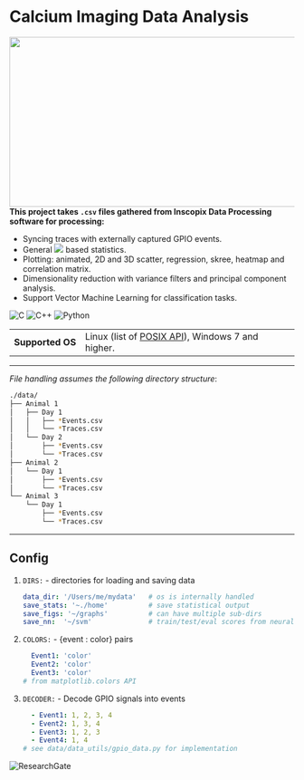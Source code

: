 

# Calcium Imaging Data Analysis

<p>
  <img style="float: right"
    width="550"
    height="300"
    src=https://i.imgur.com/SPok8sB.gif
  >
</p>

**This project takes `.csv` files gathered from Inscopix Data Processing software for processing:**

* Syncing traces with externally captured GPIO events.</li>
* General <img src="https://latex.codecogs.com/svg.image?\Delta&space;F/F" /> based statistics.</li>
* Plotting: animated, 2D and 3D scatter, regression, skree, heatmap and correlation matrix.</li>
* Dimensionality reduction with variance filters and principal component analysis.</li>
* Support Vector Machine Learning for classification tasks.</li>


![C](https://img.shields.io/badge/c-%2300599C.svg?style=plastic&logo=c&logoColor=white)
![C++](https://img.shields.io/badge/c++-%2300599C.svg?style=plastic&logo=c%2B%2B&logoColor=white)
![Python](https://img.shields.io/badge/python-3670A0?style=?style=plastic&logo=python&logoColor=ffdd54)

<table>
  <tr >
    <td nowrap><strong>Supported OS</strong></td>
    <td>Linux (list of <a href="./docs/POSIX.md#the-list-of-posix-api-used-in-areg-sdk-including-multicast-message-router" alt="list of POSX API">POSIX API</a>), Windows 7 and higher.</td>
   </tr>
</table>



---
*File handling assumes the following directory structure*:
```bash
./data/
├── Animal 1
│   ├── Day 1
│   │   ├── *Events.csv
│   │   └── *Traces.csv
│   └── Day 2
│       ├── *Events.csv
│       └── *Traces.csv
├── Animal 2
│   └── Day 1
│       ├── *Events.csv
│       └── *Traces.csv
└── Animal 3
    └── Day 1
        ├── *Events.csv
        └── *Traces.csv

```
---
## Config 

1. `DIRS:` - directories for loading and saving data
   ```yaml
   data_dir: '/Users/me/mydata'   # os is internally handled
   save_stats: '~./home'          # save statistical output
   save_figs: '~/graphs'          # can have multiple sub-dirs 
   save_nn:  '~/svm'              # train/test/eval scores from neural network 
   ```

2. `COLORS:` - {event : color} pairs
   ```yaml
     Event1: 'color'
     Event2: 'color'
     Event3: 'color'
   # from matplotlib.colors API
   ```
   
3. `DECODER:` - Decode GPIO signals into events
   ```yaml
     - Event1: 1, 2, 3, 4
     - Event2: 1, 3, 4
     - Event3: 1, 2, 3
     - Event4: 1, 4
   # see data/data_utils/gpio_data.py for implementation
   ```

![ResearchGate](https://img.shields.io/badge/ResearchGate-00CCBB?style=for-the-badge&logo=ResearchGate&logoColor=white)



